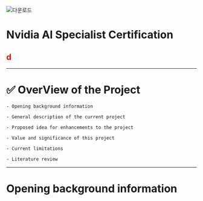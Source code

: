 ![다운로드](https://github.com/user-attachments/assets/9cf87f01-ff75-4c6a-b4c8-2560ca2e4db7)

# Nvidia AI Specialist Certification
## <span style="color:red"> d </span>
---

# ✅ OverView of the Project

    - Opening background information

    - General description of the current project

    - Proposed idea for enhancements to the project

    - Value and significance of this project

    - Current limitations

    - Literature review
---

# Opening background information
